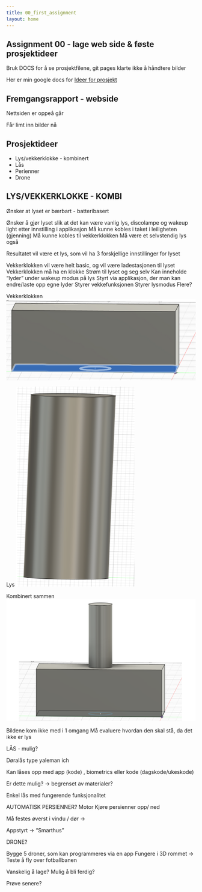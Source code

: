 ```yaml
---
title: 00_first_assignment
layout: home
---
```



## Assignment 00   - lage web side & føste prosjektideer

Bruk DOCS for å se prosjektfilene, git pages klarte ikke å håndtere bilder

Her er min google docs for 
[Ideer for prosjekt](https://docs.google.com/document/d/1Gtd3E4MM41uL1XNtwIZ1ojKJA5nZlT6XIVdund5ngDY/edit)


## Fremgangsrapport - webside
Nettsiden er oppeå går

Får limt inn bilder nå


## Prosjektideer

- Lys/vekkerklokke - kombinert
- Lås
- Perienner
- Drone

## LYS/VEKKERKLOKKE - KOMBI

Ønsker at lyset er bærbart - batteribasert

Ønsker å gjør lyset slik at det kan være vanlig lys, discolampe og wakeup light etter innstilling i applikasjon
Må kunne kobles i taket i leiligheten	(gjenning)
Må kunne kobles til vekkerklokken
Må være et selvstendig lys også

Resultatet vil være et lys, som vil ha 3 forskjellige innstillinger for lyset


Vekkerklokken vil være helt basic, og vil være ladestasjonen til lyset
Vekkerklokken må ha en klokke
Strøm til lyset og seg selv
Kan inneholde “lyder” under wakeup modus på lys
Styrt via applikasjon, der man kan endre/laste opp egne lyder
Styrer vekkefunksjonen
Styrer lysmodus
Flere?

Vekkerklokken
![Vekkerklokke](/assets/vekkerklokke.png)

Lys
![Lys](/assets/lys.png)

Kombinert sammen
![Kombi](/assets/kombi.png)


Bildene kom ikke med i 1 omgang
Må evaluere hvordan den skal stå, da det ikke er lys

LÅS - mulig?


Døralås type yaleman ich

Kan låses opp med app (kode) , biometrics eller kode (dagskode/ukeskode) 

Er dette mulig? -> begrenset av materialer? 

Enkel lås med fungerende funksjonalitet




AUTOMATISK PERSIENNER?
Motor
Kjøre persienner opp/ ned

Må festes øverst i vindu / dør		-> 

Appstyrt	-> “Smarthus”



DRONE?

Bygge 5 droner, som kan programmeres via en app
Fungere i 3D rommet		-> Teste å fly over fotballbanen

Vanskelig å lage?
Mulig å bli ferdig?

Prøve senere? 
